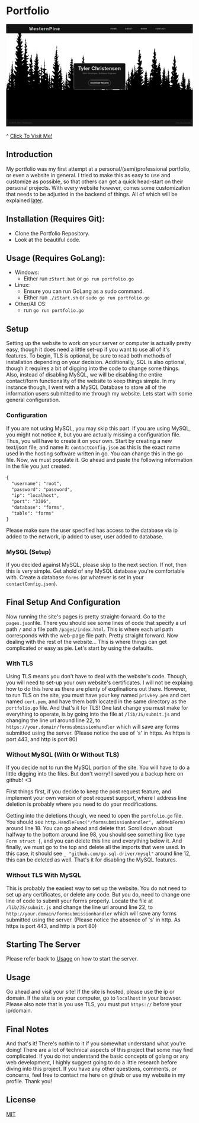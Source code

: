 # Portfolio

[![Steamy](https://github.com/WesternPine/Portfolio/blob/master/lib/FILES/preview.png?raw=true)](https://westernpine.dev)

^ [Click To Visit Me!](https://westernpine.dev)

## Introduction

My portfolio was my first attempt at a personal/(semi)professional portfolio, or even a website in general. I tried to make this as easy to use and customize as possible, so that others can get a quick head-start on their personal projects. With every website however, comes some customization that needs to be adjusted in the backend of things. All of which will be explained [later](https://github.com/WesternPine/Portfolio#setup).

## Installation (Requires Git):

  - Clone the Portfolio Repository.
  - Look at the beautiful code.
  
## Usage (Requires GoLang):

  - Windows:
    - Either run `zStart.bat` or `go run portfolio.go`
  - Linux:
    - Ensure you can run GoLang as a sudo command.
    - Either run `./zStart.sh` or `sudo go run portfolio.go`
  - Other/All OS:
    - run `go run portfolio.go`

## Setup

Setting up the website to work on your server or computer is actually pretty easy, though it does need a little set-up if you want to use all of it's features. To begin, TLS is optional, be sure to read both methods of installation depending on your decision. Additionally, SQL is also optional, though it requires a bit of digging into the code to change some things. Also, instead of disabling MySQL, we will be disabling the entire contact/form functionality of the website to keep things simple. In my instance though, I went with a MySQL Database to store all of the information users submitted to me through my website. Lets start with some general configuration.

### Configuration

If you are not using MySQL, you may skip this part. If you are using MySQL, you might not notice it, but you are actually missing a configuration file. Thus, you will have to create it on your own. Start by creating a new text/json file, and name it: `contactConfig.json` as this is the exact name used in the hosting software written in go. You can change this in the go file. Now, we must populate it. Go ahead and paste the following information in the file you just created.

```
{
  "username": "root",
  "password": "password",
  "ip": "localhost",
  "port": "3306",
  "database": "forms",
  "table": "forms"
}
```

Please make sure the user specified has access to the database via ip added to the network, ip added to user, user added to database.

### MySQL (Setup)

If you decided against MySQL, please skip to the next section. If not, then this is very simple. Get ahold of any MySQL database you're comfortable with. Create a database `forms` (or whatever is set in your `contactConfig.json`).

## Final Setup And Configuration

Now running the site's pages is pretty straight-forward. Go to the `pages.json`file. There you should see some lines of code that specify a url path `/` and a file path `/pages/index.html`. This is where each url path corresponds with the web-page file path. Pretty straight forward. Now dealing with the rest of the website... This is where things can get complicated or easy as pie. Let's start by using the defaults.

### With TLS

Using TLS means you don't have to deal with the website's code. Though, you will need to set-up your own website's certificates. I will not be explaing how to do this here as there are plenty of explinations out there. However, to run TLS on the site, you must have your key named `privkey.pem` and cert named `cert.pem`, and have them both located in the same directory as the `portfolio.go` file. And that's it for TLS! One last change you must make for everything to operate, is by going into the file at `/lib/JS/submit.js` and changing the line url around line 22, to `https://your.domain/formsubmissionhandler` which will save any forms submitted using the server. (Please notice the use of 's' in https. As https is port 443, and http is port 80)

### Without MySQL (With Or Without TLS)

If you decide not to run the MySQL portion of the site. You will have to do a little digging into the files. But don't worry! I saved you a backup here on github! <3

First things first, if you decide to keep the post request feature, and implement your own version of post request support, where I address line deletion is probably where you need to do your modifications. 

Getting into the deletions though, we need to open the `portfolio.go` file. You should see `http.HandleFunc("/formsubmissionhandler", addWebForm)` around line 18. You can go ahead and delete that. Scroll down about halfway to the bottom around line 98, you should see something like `type Form struct {`, and you can delete this line and everything below it. And finally, we must go to the top and delete all the imports that were used. In this case, it should see `_ "github.com/go-sql-driver/mysql"` around line 12, this can be deleted as well. That's it for disabling the MySQL features.

### Without TLS With MySQL

This is probably the easiest way to set up the website. You do not need to set up any certificates, or delete any code. But you do, need to change one line of code to submit your forms properly. Locate the file at `/lib/JS/submit.js` and change the line url around line 22, to `http://your.domain/formsubmissionhandler` which will save any forms submitted using the server. (Please notice the absence of 's' in http. As https is port 443, and http is port 80)

## Starting The Server

Please refer back to [Usage]() on how to start the server.


## Usage

Go ahead and visit your site! If the site is hosted, please use the ip or domain. If the site is on your computer, go to `localhost` in your browser. Please also note that is you use TLS, you must put `https://` before your ip/domain.

## Final Notes

And that's it! There's nothin to it if you somewhat understand what you're doing! There are a lot of technical aspects of this project that some may find complicated. If you do not understand the basic concepts of golang or any web development, I highly suggest going to do a little research before diving into this project. If you have any other questions, comments, or concerns, feel free to contact me here on github or use my website in my profile. Thank you!

License
----

[MIT](https://choosealicense.com/)
